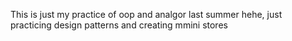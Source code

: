 This is just my practice of oop and analgor last summer hehe, just practicing design patterns and creating mmini stores 
